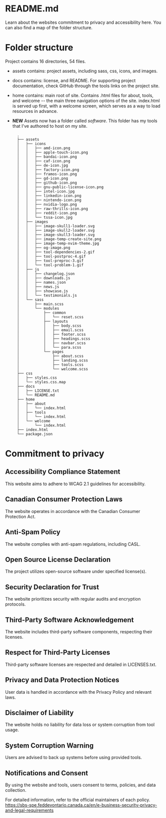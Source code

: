 # README.md
Learn about the websites commitment to privacy and accessibility here. 
You can also find a map of the folder structure.

# Folder structure
Project  contains 16 directories, 54 files.

+ assets contains: project assets, including sass, css, icons, and images.
+ docs contains: license, and README. For supporting project documentation, check GitHub through the tools links on the project site.
+ home contains: main root of site. Contains .html files for about, tools, and welcome -- the main three navigation options of the site. index.html is served up first, with a welcome screen, which serves as a way to load resources in advance.
+ **NEW** Assets now has a folder called *software*. This folder has my tools that I've authored to host on my site.

        .
        ├── assets
        │   ├── icons
        │   │   ├── amd-icon.png
        │   │   ├── apple-touch-icon.png
        │   │   ├── bandai-icon.png
        │   │   ├── caf-icon.png
        │   │   ├── de-icon.jpg
        │   │   ├── factory-icon.png
        │   │   ├── framos-icon.png
        │   │   ├── gd-icon.png
        │   │   ├── github-icon.png
        │   │   ├── gnu-public-license-icon.png
        │   │   ├── intel-icon.jpg
        │   │   ├── linkedin-icon.png
        │   │   ├── nintendo-icon.png
        │   │   ├── nvidia-logo.png
        │   │   ├── raw-thrills-icon.png
        │   │   ├── reddit-icon.png
        │   │   └── tssa-icon.jpg
        │   ├── images
        │   │   ├── image-skull1-loader.svg
        │   │   ├── image-skull2-loader.svg
        │   │   ├── image-skull3-loader.svg
        │   │   ├── image-temp-create-site.png
        │   │   ├── image-temp-nvim-theme.jpg
        │   │   ├── og-image.png
        │   │   ├── tool-dependencies-2.gif
        │   │   ├── tool-postproc-4.gif
        │   │   ├── tool-preproc-3.gif
        │   │   └── tool-problem-1.gif
        │   ├── js
        │   │   ├── changelog.json
        │   │   ├── downloads.js
        │   │   ├── names.json
        │   │   ├── news.js
        │   │   ├── showcase.js
        │   │   └── testimonials.js
        │   └── sass
        │       ├── main.scss
        │       └── modules
        │           ├── common
        │           │   └── reset.scss
        │           ├── layouts
        │           │   ├── body.scss
        │           │   ├── email.scss
        │           │   ├── footer.scss
        │           │   ├── headings.scss
        │           │   ├── navbar.scss
        │           │   └── para.scss
        │           └── pages
        │               ├── about.scss
        │               ├── landing.scss
        │               ├── tools.scss
        │               └── welcome.scss
        ├── css
        │   ├── styles.css
        │   └── styles.css.map
        ├── docs
        │   ├── LICENSE.txt
        │   └── README.md
        ├── home
        │   ├── about
        │   │   └── index.html
        │   ├── tools
        │   │   └── index.html
        │   └── welcome
        │       └── index.html
        ├── index.html
        └── package.json



# Commitment to privacy

## Accessibility Compliance Statement
This website aims to adhere to WCAG 2.1 guidelines for accessibility.

## Canadian Consumer Protection Laws
The website operates in accordance with the Canadian Consumer Protection Act.

## Anti-Spam Policy
The website complies with anti-spam regulations, including CASL.

## Open Source License Declaration
The project utilizes open-source software under specified license(s).

## Security Declaration for Trust
The website prioritizes security with regular audits and encryption protocols.

## Third-Party Software Acknowledgement
The website includes third-party software components, respecting their licenses.

## Respect for Third-Party Licenses
Third-party software licenses are respected and detailed in LICENSES.txt.

## Privacy and Data Protection Notices
User data is handled in accordance with the Privacy Policy and relevant laws.

## Disclaimer of Liability
The website holds no liability for data loss or system corruption from tool usage.

## System Corruption Warning
Users are advised to back up systems before using provided tools.

## Notifications and Consent
By using the website and tools, users consent to terms, policies, and data collection.

For detailed information, refer to the official maintainers of each policy.
https://sbs-spe.feddevontario.canada.ca/en/e-business-security-privacy-and-legal-requirements
